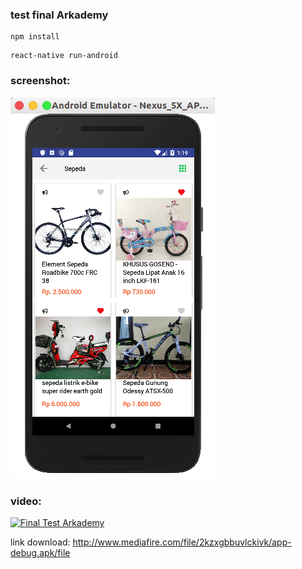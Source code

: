 ### test final Arkademy


```
npm install
```

```
react-native run-android
```


### screenshot:


![alt text](https://raw.githubusercontent.com/trinanda/test-final-arkademy/master/src/media/ss.png)


### video:
[![Final Test Arkademy]("/src/media/ss.png")](https://www.youtube.com/watch?v=KR9miSlt95k&feature=youtu.be "Final Test Arkademy")


link download:
http://www.mediafire.com/file/2kzxgbbuvlckivk/app-debug.apk/file